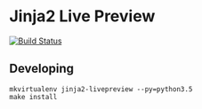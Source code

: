Jinja2 Live Preview
===================

[![Build Status](https://travis-ci.org/crccheck/jinja-livepreview.svg)](https://travis-ci.org/crccheck/jinja-livepreview)

Developing
----------

    mkvirtualenv jinja2-livepreview --py=python3.5
    make install
